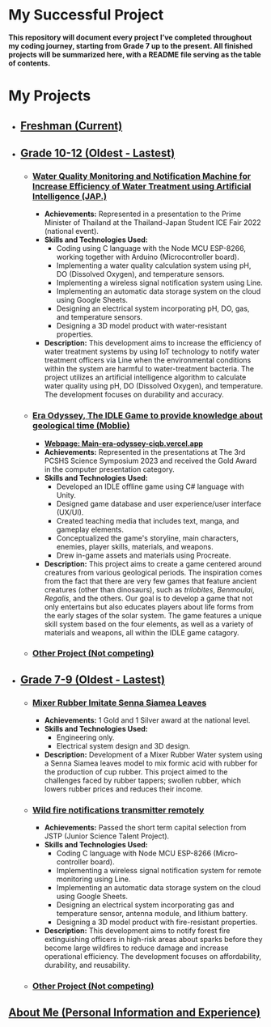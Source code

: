 # My Successful Project
**This repository will document every project I’ve completed throughout my coding journey, starting from Grade 7 up to the present. All finished projects will be summarized here, with a README file serving as the table of contents.**

# My Projects
- ## **[Freshman (Current)](freshman.md)**

- ## **[Grade 10-12 (Oldest - Lastest)](#my-project-between-grade-10-12-oldest---lastest)**
    - ### [**Water Quality Monitoring and Notification Machine for Increase Efficiency of Water Treatment using Artificial Intelligence (JAP.)**](grade10-12.md#water-quality-monitoring-and-notification-machine-for-increase-efficiency-of-water-treatment-using-artificial-intelligence-japs)
        - **Achievements:** Represented in a presentation to the Prime Minister of Thailand at the Thailand-Japan Student ICE Fair 2022 (national event).
        - **Skills and Technologies Used:**
            - Coding using C language with the Node MCU ESP-8266, working together with Arduino (Microcontroller board).
            - Implementing a water quality calculation system using pH, DO (Dissolved Oxygen), and temperature sensors.
            - Implementing a wireless signal notification system using Line.
            - Implementing an automatic data storage system on the cloud using Google Sheets.
            - Designing an electrical system incorporating pH, DO, gas, and temperature sensors.
            - Designing a 3D model product with water-resistant properties.
        - **Description:** This development aims to increase the efficiency of water treatment systems by using IoT technology to notify water treatment officers via Line when the environmental conditions within the system are harmful to water-treatment bacteria. The project utilizes an artificial intelligence algorithm to calculate water quality using pH, DO (Dissolved Oxygen), and temperature. The development focuses on durability and accuracy.

    - ### [**Era Odyssey, The IDLE Game to provide knowledge about geological time (Moblie)**](grade10-12.md#era-odyssey-the-idle-game-to-provide-knowledge-about-geological-time-moblie)
        - [**Webpage: Main-era-odyssey-ciqb.vercel.app**](https://main-era-odyssey-ciqb.vercel.app/assets/Home.html)
        - **Achievements:** Represented in the presentations at The 3rd PCSHS Science Symposium 2023 and received the Gold Award in the computer presentation category.
        - **Skills and Technologies Used:**
            - Developed an IDLE offline game using C# language with Unity.
            - Designed game database and user experience/user interface (UX/UI).
            - Created teaching media that includes text, manga, and gameplay elements.
            - Conceptualized the game's storyline, main characters, enemies, player skills, materials, and weapons.
            - Drew in-game assets and materials using Procreate.
        - **Description:**  This project aims to create a game centered around creatures from various geological periods. The inspiration comes from the fact that there are very few games that feature ancient creatures (other than dinosaurs), such as *trilobites*, *Benmoulai*, *Regalis*, and the others. Our goal is to develop a game that not only entertains but also educates players about life forms from the early stages of the solar system. The game features a unique skill system based on the four elements, as well as a variety of materials and weapons, all within the IDLE game catagory.
    - ### [**Other Project (Not competing)**](grade10-12.md#my-other-project)

- ## **[Grade 7-9 (Oldest - Lastest)](grade7-9.md#my-project-between-grade-7-9-oldest---lastest)**
    - ### [**Mixer Rubber Imitate Senna Siamea Leaves**](grade7-9.md#mixer-rubber-imitate-senna-siamea-leaves)
        - **Achievements:** 1 Gold and 1 Silver award at the national level.
        - **Skills and Technologies Used:**
            - Engineering only.
            - Electrical system design and 3D design.
        - **Description:** Development of a Mixer Rubber Water system using a Senna Siamea leaves model to mix formic acid with rubber for the production of cup rubber. This project aimed to the challenges faced by rubber tappers; swollen rubber, which lowers rubber prices and reduces their income.
        
    - ### [**Wild fire notifications transmitter remotely**](grade7-9.md#wild-fire-notifications-transmitter-remotely)
        - **Achievements:** Passed the short term capital selection from JSTP (Junior Science Talent Project).
        - **Skills and Technologies Used:**
            - Coding C language with Node MCU ESP-8266 (Micro-controller board).
            - Implementing a wireless signal notification system for remote monitoring using Line.
            - Implementing an automatic data storage system on the cloud using Google Sheets.
            - Designing an electrical system incorporating gas and temperature sensor, antenna module, and lithium battery.
            - Designing a 3D model product with fire-resistant properties.
        - **Description:** This development aims to notify forest fire extinguishing officers in high-risk areas about sparks before they become large wildfires to reduce damage and increase operational efficiency. The development focuses on affordability, durability, and reusability.
    - ### [**Other Project (Not competing)**](grade7-9.md#my-other-project)

## **[About Me (Personal Information and Experience)](aboutme.md)**




